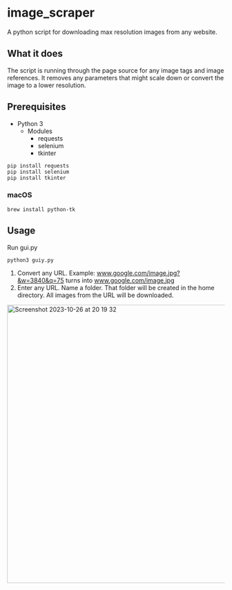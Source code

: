# image_scraper
A python script for downloading max resolution images from any website.

## What it does
The script is running through the page source for any image tags and image references. It removes any parameters that might scale down or convert the image to a lower resolution.

## Prerequisites
- Python 3
  - Modules
    -  requests
    -  selenium
    -  tkinter

```
pip install requests
pip install selenium
pip install tkinter
```

### macOS
```
brew install python-tk
```


## Usage

Run gui.py

```
python3 guiy.py
```
1. Convert any URL. Example: www.google.com/image.jpg?&w=3840&q=75 turns into www.google.com/image.jpg
2. Enter any URL. Name a folder. That folder will be created in the home directory. All images from the URL will be downloaded.

<img width="643" alt="Screenshot 2023-10-26 at 20 19 32" src="https://github.com/aomizu/image_scraper/assets/72222850/d789e765-0464-4b24-9348-131af6ede185">





